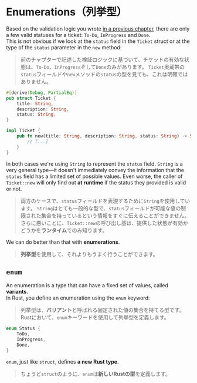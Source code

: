 # Enumerations（列挙型）

Based on the validation logic you wrote [in a previous chapter](../03_ticket_v1/02_validation.md),
there are only a few valid statuses for a ticket: `To-Do`, `InProgress` and `Done`.\
This is not obvious if we look at the `status` field in the `Ticket` struct or at the type of the `status`
parameter in the `new` method:

> 前のチャプターで記述した検証ロジックに基づいて、チケットの有効な状態は、`To-Do`、`InProgress`そして`Done`のみがあります。
> `Ticket`奥蔵帯の`status`フィールドや`new`メソッドの`status`の型を見ても、これは明確ではありません。

```rust
#[derive(Debug, PartialEq)]
pub struct Ticket {
    title: String,
    description: String,
    status: String,
}

impl Ticket {
    pub fn new(title: String, description: String, status: String) -> Self {
        // [...]
    }
}
```

In both cases we're using `String` to represent the `status` field.
`String` is a very general type—it doesn't immediately convey the information that the `status` field
has a limited set of possible values. Even worse, the caller of `Ticket::new` will only find out **at runtime**
if the status they provided is valid or not.

> 両方のケースで、`status`フィールドを表現するために`String`を使用しています。
> `String`はとても一般的な型で、`status`フィールドが可能な値の制限された集合を持っているという情報をすぐに伝えることができません。
> さらに悪いことに、`Ticket::new`の呼び出し基は、提供した状態が有効かどうかを**ランタイム**でのみ知ります。

We can do better than that with **enumerations**.

> **列挙型**を使用して、それよりもうまく行うことができます。

## `enum`

An enumeration is a type that can have a fixed set of values, called **variants**.\
In Rust, you define an enumeration using the `enum` keyword:

> 列挙型は、**バリアント**と呼ばれる固定された値の集合を持てる型です。
> Rustにおいて、`enum`キーワードを使用して列挙型を定義します。

```rust
enum Status {
    ToDo,
    InProgress,
    Done,
}
```

`enum`, just like `struct`, defines **a new Rust type**.

> ちょうど`struct`のように、`enum`は**新しいRustの型**を定義します。
